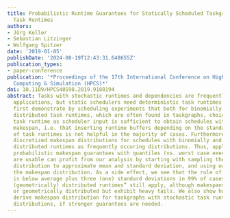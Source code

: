 ```yaml
---
title: Probabilistic Runtime Guarantees for Statically Scheduled Taskgraphs with Stochastic
  Task Runtimes
authors:
- Jörg Keller
- Sebastian Litzinger
- Wolfgang Spitzer
date: '2019-01-05'
publishDate: '2024-08-19T12:43:31.648655Z'
publication_types:
- paper-conference
publication: '*Proceedings of the 17th International Conference on High Performance
  Computing & Simulation (HPCS)*'
doi: 10.1109/HPCS48598.2019.9188194
abstract: Tasks with stochastic runtimes and dependencies are frequently met in multicore
  applications, but static schedulers need deterministic task runtimes as input. We
  first demonstrate by scheduling experiments that both for binomially and geometrically
  distributed task runtimes, which are often found in taskgraphs, choice of average
  task runtime as scheduler input is sufficient to obtain schedules with good average
  makespan, i.e. that inserting runtime buffers depending on the standard deviation
  of task runtimes is not helpful in the majority of cases. Furthermore, we compute
  discretized makespan distributions for schedules with binomially and geometrically
  distributed runtimes as frequently occuring distributions. Thus, applications where
  probabilistic makespan guarantees with quantiles (vs. worst case execution times)
  are usable can profit from our analysis by starting with sampling their makespan
  distribution to approximate mean and standard deviation, and using our tool to compute
  the makespan distribution. As a side effect, we see that the rule of thumb “makespan
  is below average plus three (one) standard deviations in 99% of cases for binomially
  (geometrically) distributed runtimes” still apply, although makespans are not binomially
  or geometrically distributed but exhibit heavy tails. We also show how to mathematically
  derive makespan distribution for taskgraphs with stochastic task runtimes for different
  distributions, if stronger guarantees are needed.
---
```

